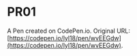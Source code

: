 # PR01

A Pen created on CodePen.io. Original URL: [https://codepen.io/lyl18/pen/wvEEGdw](https://codepen.io/lyl18/pen/wvEEGdw).

